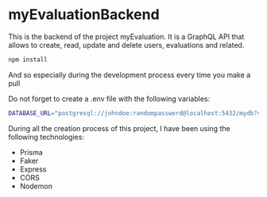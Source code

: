 # myEvaluationBackend

This is the backend of the project myEvaluation. It is a GraphQL API that allows to create, read, update and delete users, evaluations and related.

```bash
npm install
```

And so especially during the development process every time you make a pull

Do not forget to create a .env file with the following variables:

```bash
DATABASE_URL="postgresql://johndoe:randompassword@localhost:5432/mydb?schema=public"
```

During all the creation process of this project, I have been using the following technologies:

- Prisma
- Faker
- Express
- CORS
- Nodemon
